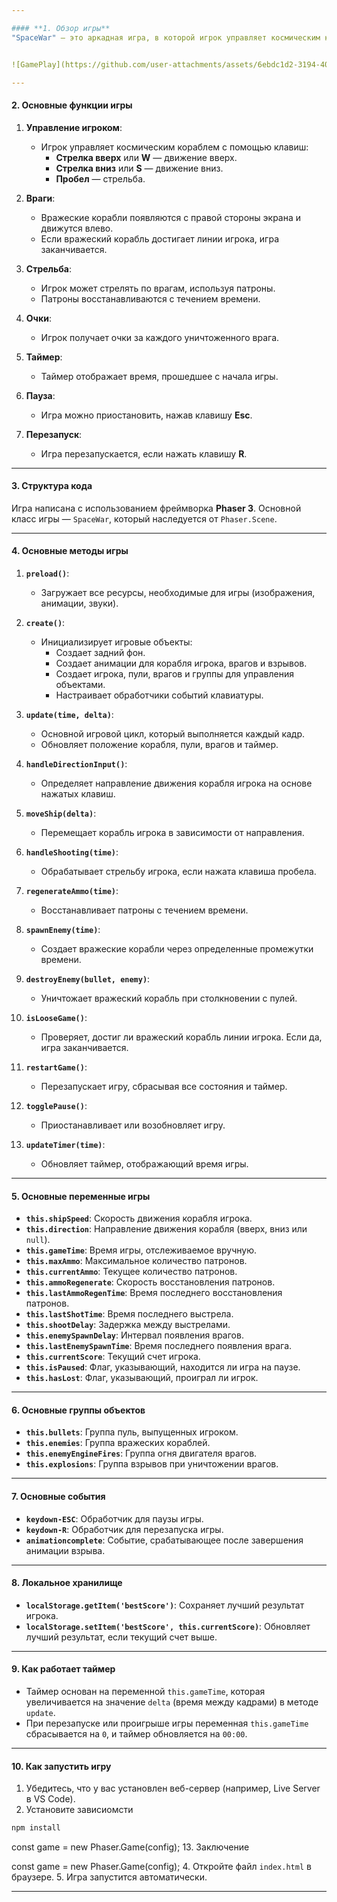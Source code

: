 ```yaml
---

#### **1. Обзор игры**
"SpaceWar" — это аркадная игра, в которой игрок управляет космическим кораблем, защищаясь от налетающих врагов. Цель игры — набрать как можно больше очков, уничтожая вражеские корабли и избегая столкновений. Игра заканчивается, если вражеский корабль достигает линии игрока.


![GamePlay](https://github.com/user-attachments/assets/6ebdc1d2-3194-406e-ac27-8b71fb95c569)

---
```


#### **2. Основные функции игры**

1. **Управление игроком**:
   - Игрок управляет космическим кораблем с помощью клавиш:
     - **Стрелка вверх** или **W** — движение вверх.
     - **Стрелка вниз** или **S** — движение вниз.
     - **Пробел** — стрельба.

2. **Враги**:
   - Вражеские корабли появляются с правой стороны экрана и движутся влево.
   - Если вражеский корабль достигает линии игрока, игра заканчивается.

3. **Стрельба**:
   - Игрок может стрелять по врагам, используя патроны.
   - Патроны восстанавливаются с течением времени.

4. **Очки**:
   - Игрок получает очки за каждого уничтоженного врага.

5. **Таймер**:
   - Таймер отображает время, прошедшее с начала игры.

6. **Пауза**:
   - Игра можно приостановить, нажав клавишу **Esc**.

7. **Перезапуск**:
   - Игра перезапускается, если нажать клавишу **R**.

---

#### **3. Структура кода**

Игра написана с использованием фреймворка **Phaser 3**. Основной класс игры — `SpaceWar`, который наследуется от `Phaser.Scene`.

---

#### **4. Основные методы игры**

1. **`preload()`**:
   - Загружает все ресурсы, необходимые для игры (изображения, анимации, звуки).

2. **`create()`**:
   - Инициализирует игровые объекты:
     - Создает задний фон.
     - Создает анимации для корабля игрока, врагов и взрывов.
     - Создает игрока, пули, врагов и группы для управления объектами.
     - Настраивает обработчики событий клавиатуры.

3. **`update(time, delta)`**:
   - Основной игровой цикл, который выполняется каждый кадр.
   - Обновляет положение корабля, пули, врагов и таймер.

4. **`handleDirectionInput()`**:
   - Определяет направление движения корабля игрока на основе нажатых клавиш.

5. **`moveShip(delta)`**:
   - Перемещает корабль игрока в зависимости от направления.

6. **`handleShooting(time)`**:
   - Обрабатывает стрельбу игрока, если нажата клавиша пробела.

7. **`regenerateAmmo(time)`**:
   - Восстанавливает патроны с течением времени.

8. **`spawnEnemy(time)`**:
   - Создает вражеские корабли через определенные промежутки времени.

9. **`destroyEnemy(bullet, enemy)`**:
   - Уничтожает вражеский корабль при столкновении с пулей.

10. **`isLooseGame()`**:
    - Проверяет, достиг ли вражеский корабль линии игрока. Если да, игра заканчивается.

11. **`restartGame()`**:
    - Перезапускает игру, сбрасывая все состояния и таймер.

12. **`togglePause()`**:
    - Приостанавливает или возобновляет игру.

13. **`updateTimer(time)`**:
    - Обновляет таймер, отображающий время игры.

---

#### **5. Основные переменные игры**

- **`this.shipSpeed`**: Скорость движения корабля игрока.
- **`this.direction`**: Направление движения корабля (вверх, вниз или `null`).
- **`this.gameTime`**: Время игры, отслеживаемое вручную.
- **`this.maxAmmo`**: Максимальное количество патронов.
- **`this.currentAmmo`**: Текущее количество патронов.
- **`this.ammoRegenerate`**: Скорость восстановления патронов.
- **`this.lastAmmoRegenTime`**: Время последнего восстановления патронов.
- **`this.lastShotTime`**: Время последнего выстрела.
- **`this.shootDelay`**: Задержка между выстрелами.
- **`this.enemySpawnDelay`**: Интервал появления врагов.
- **`this.lastEnemySpawnTime`**: Время последнего появления врага.
- **`this.currentScore`**: Текущий счет игрока.
- **`this.isPaused`**: Флаг, указывающий, находится ли игра на паузе.
- **`this.hasLost`**: Флаг, указывающий, проиграл ли игрок.

---

#### **6. Основные группы объектов**

- **`this.bullets`**: Группа пуль, выпущенных игроком.
- **`this.enemies`**: Группа вражеских кораблей.
- **`this.enemyEngineFires`**: Группа огня двигателя врагов.
- **`this.explosions`**: Группа взрывов при уничтожении врагов.

---

#### **7. Основные события**

- **`keydown-ESC`**: Обработчик для паузы игры.
- **`keydown-R`**: Обработчик для перезапуска игры.
- **`animationcomplete`**: Событие, срабатывающее после завершения анимации взрыва.

---

#### **8. Локальное хранилище**

- **`localStorage.getItem('bestScore')`**: Сохраняет лучший результат игрока.
- **`localStorage.setItem('bestScore', this.currentScore)`**: Обновляет лучший результат, если текущий счет выше.

---

#### **9. Как работает таймер**

- Таймер основан на переменной `this.gameTime`, которая увеличивается на значение `delta` (время между кадрами) в методе `update`.
- При перезапуске или проигрыше игры переменная `this.gameTime` сбрасывается на `0`, и таймер обновляется на `00:00`.

---

#### **10. Как запустить игру**

1. Убедитесь, что у вас установлен веб-сервер (например, Live Server в VS Code).
2. Установите зависиомсти
```bash
npm install
```

const game = new Phaser.Game(config);
13. Заключение

const game = new Phaser.Game(config);
4. Откройте файл `index.html` в браузере.
5. Игра запустится автоматически.

---
